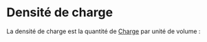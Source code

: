 # Densité de charge

La densité de charge est la quantité de [Charge](Charge.md) par unité de volume :

